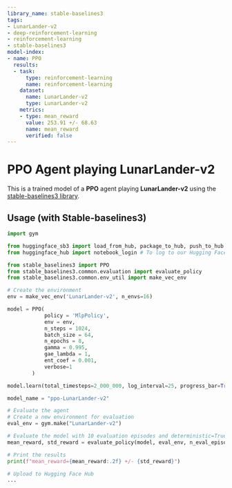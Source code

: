 ```yaml
---
library_name: stable-baselines3
tags:
- LunarLander-v2
- deep-reinforcement-learning
- reinforcement-learning
- stable-baselines3
model-index:
- name: PPO
  results:
  - task:
      type: reinforcement-learning
      name: reinforcement-learning
    dataset:
      name: LunarLander-v2
      type: LunarLander-v2
    metrics:
    - type: mean_reward
      value: 253.91 +/- 68.63
      name: mean_reward
      verified: false
---
```


# **PPO** Agent playing **LunarLander-v2**
This is a trained model of a **PPO** agent playing **LunarLander-v2**
using the [stable-baselines3 library](https://github.com/DLR-RM/stable-baselines3).

## Usage (with Stable-baselines3)

```python
import gym

from huggingface_sb3 import load_from_hub, package_to_hub, push_to_hub
from huggingface_hub import notebook_login # To log to our Hugging Face account to be able to upload models to the Hub.

from stable_baselines3 import PPO
from stable_baselines3.common.evaluation import evaluate_policy
from stable_baselines3.common.env_util import make_vec_env

# Create the environment
env = make_vec_env('LunarLander-v2', n_envs=16)

model = PPO(
            policy = 'MlpPolicy',
            env = env,
            n_steps = 1024,
            batch_size = 64,
            n_epochs = 8,
            gamma = 0.995,
            gae_lambda = 1,
            ent_coef = 0.001,
            verbose=1
        )

model.learn(total_timesteps=2_000_000, log_interval=25, progress_bar=True)

model_name = "ppo-LunarLander-v2"

# Evaluate the agent
# Create a new environment for evaluation
eval_env = gym.make("LunarLander-v2")

# Evaluate the model with 10 evaluation episodes and deterministic=True
mean_reward, std_reward = evaluate_policy(model, eval_env, n_eval_episodes=10, deterministic=True)

# Print the results
print(f"mean_reward={mean_reward:.2f} +/- {std_reward}")

# Upload to Hugging Face Hub
...
```
